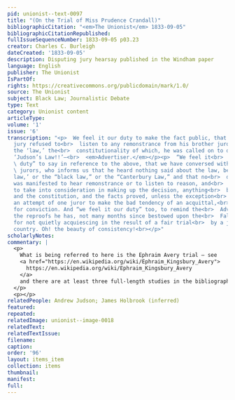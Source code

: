 ```yaml
---
pid: unionist--text-0097
title: "(On the Trial of Miss Prudence Crandall)"
bibliographicCitation: "<em>The Unionist</em> 1833-09-05"
bibliographicCitationRepublished: 
fullIssueSequenceNumber: 1833-09-05 p03.23
creator: Charles C. Burleigh
dateCreated: '1833-09-05'
description: Disputing jury hearsay published in the Windham paper
language: English
publisher: The Unionist
IsPartOf: 
rights: https://creativecommons.org/publicdomain/mark/1.0/
source: The Unionist
subject: Black Law; Journalistic Debate
type: Text
category: Unionist content
articleType: 
volume: '1'
issue: '6'
transcription: "<p>  We feel it our duty to make the fact public, that one of the
  jury refused to<br>  listen to any remonstrance from his brother jurors, because
  the ‘law,’ the<br>  constitutionality of which, he was called on to decide, was
  ‘Judson’s Law!!’—<br>  <em>Advertiser.</em></p><p>  “We feel it<br>  <em>our</em>
  \ duty” to say in reference to the above, that we have conversed with one of the<br>
  \ jurors, who informs us that he heard nothing said about the law, being<br>  ‘Judson’s
  law,’ or the “black law,” or the “Canterbury Law,” and that no<br>  disinclination
  was manifested to hear remonstrance or to listen to reason, and<br>  no disposition
  to take into consideration in making up the decision, anything<br>  but the law
  and the constitution, and the facts proved, unless the exception<br>  be found in
  an attempt of one juror to make the bad tendency of an acquittal,<br>  an argument
  for conviction. And “we feel it our duty” too, to remind the<br>  Advertiser of
  the reproofs he has, not many months since bestowed upon the<br>  Fall River Monitor
  for not quietly acquiescing in the result of a fair trial<br>  by a jury of the
  country. Oh! the beauty of consistency!<br></p>"
scholarlyNotes: 
commentary: |
  <p>
    What is being referred to here is the Ephraim Avery trial – see
    <a href="https://en.wikipedia.org/wiki/Ephraim_Kingsbury_Avery">
      https://en.wikipedia.org/wiki/Ephraim_Kingsbury_Avery
    </a>
    and there are at least three full-length studies in the bibliography
  </p>
  <p></p>
relatedPeople: Andrew Judson; James Holbrook (inferred)
featured: 
repeated: 
relatedImage: unionist--image-0018
relatedText: 
relatedTextIssue: 
filename: 
caption: 
order: '96'
layout: items_item
collection: items
thumbnail: 
manifest: 
full: 
---
```

